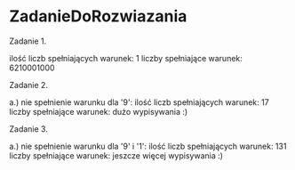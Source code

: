 # ZadanieDoRozwiazania

Zadanie 1.

ilość liczb spełniających warunek: 1
liczby spełniające warunek: 6210001000

Zadanie 2.

a.) nie spełnienie warunku dla '9':
    ilość liczb spełniających warunek: 17
    liczby spełniające warunek: dużo wypisywania :)

Zadanie 3.

a.) nie spełnienie warunku dla '9' i '1':
    ilość liczb spełniających warunek: 131 
    liczby spełniające warunek: jeszcze więcej wypisywania :)
